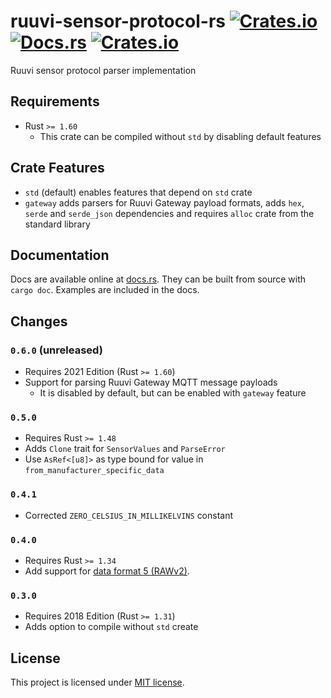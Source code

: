 # ruuvi-sensor-protocol-rs [![Crates.io](https://img.shields.io/crates/v/ruuvi-sensor-protocol.svg)](https://crates.io/crates/ruuvi-sensor-protocol) [![Docs.rs](https://docs.rs/ruuvi-sensor-protocol/badge.svg)](https://docs.rs/ruuvi-sensor-protocol) [![Crates.io](https://img.shields.io/crates/l/ruuvi-sensor-protocol.svg)](https://crates.io/crates/ruuvi-sensor-protocol)

Ruuvi sensor protocol parser implementation

## Requirements
- Rust `>= 1.60`
  - This crate can be compiled without `std` by disabling default features

## Crate Features
- `std` (default) enables features that depend on `std` crate
- `gateway` adds parsers for Ruuvi Gateway payload formats, adds `hex`, `serde` and `serde_json` dependencies and requires `alloc` crate from the standard library

## Documentation
Docs are available online at
[docs.rs](https://docs.rs/ruuvi-sensor-protocol). They can be built
from source with `cargo doc`. Examples are included in the docs.

## Changes

### `0.6.0` (unreleased)
- Requires 2021 Edition (Rust `>= 1.60`)
- Support for parsing Ruuvi Gateway MQTT message payloads
  - It is disabled by default, but can be enabled with `gateway` feature

### `0.5.0`
- Requires Rust `>= 1.48`
- Adds `Clone` trait for `SensorValues` and `ParseError`
- Use `AsRef<[u8]>` as type bound for value in `from_manufacturer_specific_data`

### `0.4.1`
- Corrected `ZERO_CELSIUS_IN_MILLIKELVINS` constant

### `0.4.0`
- Requires Rust `>= 1.34`
- Add support for [data format 5 (RAWv2)](https://docs.ruuvi.com/communication/bluetooth-advertisements/data-format-5-rawv2).

### `0.3.0`
- Requires 2018 Edition (Rust `>= 1.31`)
- Adds option to compile without `std` create

## License
This project is licensed under [MIT license](LICENSE).

